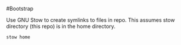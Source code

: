 #Bootstrap

Use GNU Stow to create symlinks to files in repo.
This assumes stow directory (this repo) is in the home directory.

```bash
stow home
```
